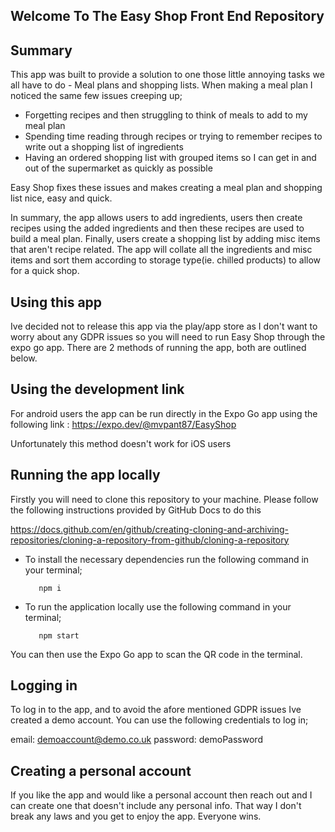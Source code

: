 ## Welcome To The Easy Shop Front End Repository

## Summary

This app was built to provide a solution to one those little annoying tasks we
all have to do - Meal plans and shopping lists. When making a meal plan I
noticed the same few issues creeping up;

- Forgetting recipes and then struggling to think of meals to add to my meal
  plan
- Spending time reading through recipes or trying to remember recipes to write
  out a shopping list of ingredients
- Having an ordered shopping list with grouped items so I can get in and out of
  the supermarket as quickly as possible

Easy Shop fixes these issues and makes creating a meal plan and shopping list
nice, easy and quick.

In summary, the app allows users to add ingredients, users then create recipes
using the added ingredients and then these recipes are used to build a meal
plan. Finally, users create a shopping list by adding misc items that aren't
recipe related. The app will collate all the ingredients and misc items and sort
them according to storage type(ie. chilled products) to allow for a quick shop.

## Using this app

Ive decided not to release this app via the play/app store as I don't want to
worry about any GDPR issues so you will need to run Easy Shop through the expo
go app. There are 2 methods of running the app, both are outlined below.

## Using the development link

For android users the app can be run directly in the Expo Go app using the
following link : https://expo.dev/@mvpant87/EasyShop

Unfortunately this method doesn't work for iOS users

## Running the app locally

Firstly you will need to clone this repository to your machine. Please follow
the following instructions provided by GitHub Docs to do this

https://docs.github.com/en/github/creating-cloning-and-archiving-repositories/cloning-a-repository-from-github/cloning-a-repository

- To install the necessary dependencies run the following command in your
  terminal;

         npm i

- To run the application locally use the following command in your terminal;

         npm start

You can then use the Expo Go app to scan the QR code in the terminal.

## Logging in

To log in to the app, and to avoid the afore mentioned GDPR issues Ive created a
demo account. You can use the following credentials to log in;

email: demoaccount@demo.co.uk password: demoPassword

## Creating a personal account

If you like the app and would like a personal account then reach out and I can
create one that doesn't include any personal info. That way I don't break any
laws and you get to enjoy the app. Everyone wins.
